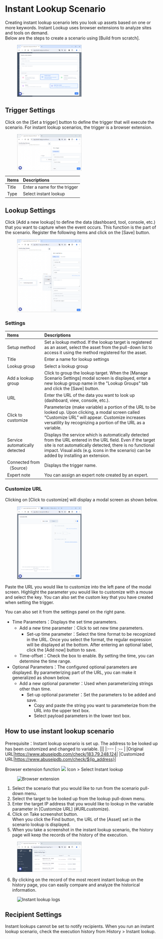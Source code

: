 # Instant Lookup Scenario
Creating instant lookup scenario lets you look up assets based on one or more keywords. Instant Lookup uses browser extensions to analyze sites and tools on demand.  
Below are the steps to create a scenario using [Build from scratch].

<figure><img src="../../.gitbook/assets/InstantLookUpScenario_en.png" width="50%" alt="Instant Lookup Scenario"></figure>

## Trigger Settings
Click on the [Set a trigger] button to define the trigger that will execute the scenario. For instant lookup scenarios, the trigger is a browser extension.

<figure><img src="../../.gitbook/assets/InstantLookUp_Trigger_setting_en.png" width="50%" alt="Trigger Settings"></figure>

| Items       | Descriptions  |
|:---        | :--   |
|Title    |Enter a name for the trigger|
|Type      |Select instant lookup|

## Lookup Settings
Click [Add a new lookup] to define the data (dashboard, tool, console, etc.) that you want to capture when the event occurs. This function is the part of the scenario. Register the following items and click on the [Save] button.

<figure><img src="../../.gitbook/assets/Lookupconfig_en_1.png" width="50%" alt="Lookup Settings"></figure>

### Settings
| Items                     | Descriptions  |
|:---                      | :--   |
|Setup method          |Set a lookup method. If the lookup target is registered as an asset, select the asset from the pull-down list to access it using the method registered for the asset.
|Title                  |Enter a name for lookup settings
|Lookup group      |Select a lookup group
|Add a lookup group  |Click to group the lookup target. When the [Manage Scenario Settings] modal screen is displayed, enter a new lookup group name in the "Lookup Groups" tab and click the [Save] button. | 
|URL                       |Enter the URL of the data you want to look up (dashboard, view, console, etc.).
|Click to customize  |Parameterize (make variable) a portion of the URL to be looked up. Upon clicking, a modal screen called “Customize URL” will appear. Customize increases versatility by recognizing a portion of the URL as a variable.
|Service automatically detected   |Displays the service which is automatically detected from the URL entered in the URL field. Even if the target site is not automatically detected, there is no functional impact. Visual aids (e.g. icons in the scenario) can be added by installing an extension.
|Connected from（Source）          |Displays the trigger name.
|Expert note        |You can assign an expert note created by an expert.

<a id="CustomizeURL"></a>
### Customize URL
Clicking on [Click to customize] will display a modal screen as shown below. 
<figure><img src="../../.gitbook/assets/URL_Customize_en.png" width="50%" alt="Customize URL"></figure>
Paste the URL you would like to customize into the left pane of the modal screen. Highlight the parameter you would like to customize with a mouse and select the key.  You can also set the custom key that you have created when setting the trigger.  
  
You can also set it from the settings panel on the right pane.
- Time Parameters：Displays the set time parameters.
    - Add a new time parameter：Click to set new time parameters.
        - Set-up time parameter：Select the time format to be recognized in the URL. Once you select the format, the regular expression will be displayed at the bottom. After entering an optional label, click the [Add now] button to save.
    - Time-offset：Check the box to enable. By setting the time, you can determine the time range.
- Optional Parameters：The configured optional parameters are displayed. By parameterizing part of the URL, you can make it generalized as shown below.
    - Add a new optional parameter：Used when parameterizing strings other than time.
        - Set-up optional parameter：Set the parameters to be added and save.
            - Copy and paste the string you want to parameterize from the URL into the upper text box.
            - Select payload parameters in the lower text box.

## How to use instant lookup scenario
Prerequisite：Instant lookup scenario is set up. The address to be looked up has been customized and changed to variable.
|||
|:---                      | :--   |
|Original URL|https://www.abuseipdb.com/check/183.79.248.124|
|Customized URL|https://www.abuseipdb.com/check/${ip_address}|


Browser extension function ![](../../.gitbook/assets/pitwall_browser_extension_icon.png) Icon > Select Instant lookup

<figure><img src="../../.gitbook/assets/browser_extension_instantlookup_sample_jp.png" width="25%" alt="Browser extension"></figure>

1. Select the scenario that you would like to run from the scenario pull-down menu.
2. Select the target to be looked up from the lookup pull-down menu.
3. Enter the target IP address that you would like to lookup in the variable parameter in [Customize URL] (#URLcustomize).
4. Click on Take screenshot button. <br> When you click the Find button, the URL of the [Asset] set in the scenario lookup is displayed.
5. When you take a screenshot in the instant lookup scenario, the history page will keep the records of the history of the execution.
<figure><img src="../../.gitbook/assets/browser_extension_instantlookup_history_sample_en.png" width="50%" alt="Instant lookup logs"></figure>

6. By clicking on the record of the most recent instant lookup on the history page, you can easily compare and analyze the historical information.

<figure><img src="../../.gitbook/assets/browser_extension_instantlookup_compare_sample_jp.png" width="50%" alt="Instant lookup logs"></figure>

## Recipient Settings
Instant lookups cannot be set to notify recipients. When you run an instant lookup scenario, check the execution history from History > Instant lookup.
